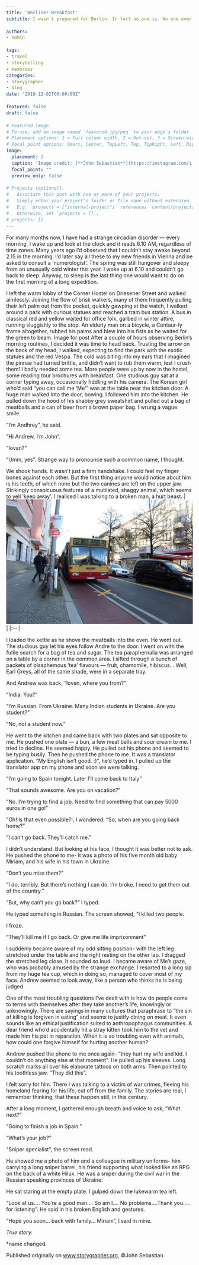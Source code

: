 ```yaml
---
title: 'Berliner Breakfast'
subtitle: I wasn’t prepared for Berlin. In fact no one is. No one ever was.

authors: 
- admin

tags:
- travel
- storytelling
- memories
categories:
- storygrapher
- blog
date: "2019-12-02T00:00:00Z"

featured: false
draft: false

# Featured image
# To use, add an image named `featured.jpg/png` to your page's folder.
# Placement options: 1 = Full column width, 2 = Out-set, 3 = Screen-width
# Focal point options: Smart, Center, TopLeft, Top, TopRight, Left, Right, BottomLeft, Bottom, BottomRight
image:
  placement: 2
  caption: 'Image credit: [**John Sebastian**](https://instagram.com/i.john.sebastian)'
  focal_point: ""
  preview_only: false

# Projects (optional).
#   Associate this post with one or more of your projects.
#   Simply enter your project's folder or file name without extension.
#   E.g. `projects = ["internal-project"]` references `content/project/deep-learning/index.md`.
#   Otherwise, set `projects = []`.
# projects: []
---
```


For many months now, I have had a strange circadian disorder — every morning, I wake up and look at the clock and it reads 6.10 AM, regardless of time zones. Many years ago I’d observed that I couldn’t stay awake beyond 2.15 in the morning. I’d later say all these to my new friends in Vienna and be asked to consult a ‘numerologist’.
The spring was still hungover and sleepy from an unusually cold winter this year. I woke up at 6.10 and couldn’t go back to sleep. Anyway, to sleep is the last thing one would want to do on the first morning of a long expedition.

I left the warm lobby of the Corner Hostel on Driesener Street and walked aimlessly. Joining the flow of brisk walkers, many of them frequently pulling their left palm out from the pocket, quickly gawping at the watch, I walked around a park with curious statues and reached a tram bus station. A bus in classical red and yellow waited for office folk, garbed in winter attire, running sluggishly to the stop. An elderly man on a bicycle, a Centaur-ly frame altogether, rubbed his palms and blew into his fists as he waited for the green to beam.
Image for post
After a couple of hours observing Berlin’s morning routines, I decided it was time to head back. Trusting the arrow on the back of my head, I walked, expecting to find the park with the exotic statues and the red Vespa. The cold was biting into my ears that I imagined the pinnae had turned brittle, and didn’t want to rub them warm, lest I crush them! I badly needed some tea.
More people were up by now in the hostel, some reading tour brochures with breakfast. One studious guy sat at a corner typing away, occasionally fiddling with his camera. The Korean girl who’d said “you can call me ‘Me’” was at the table near the kitchen door. A huge man walked into the door, bowing. I followed him into the kitchen. He pulled down the hood of his shabby grey sweatshirt and pulled out a bag of meatballs and a can of beer from a brown paper bag. I wrung a vague smile.

“I’m Andhrey”, he said.

“Hi Andrew, I’m John”.

“Iovan?”

“Umm, yes”. Strange way to pronounce such a common name, I thought.

We shook hands. It wasn’t just a firm handshake. I could feel my finger bones against each other. But the first thing anyone would notice about him is his teeth, of which none but the two canines are left on the upper jaw. Strikingly conspicuous features of a mutilated, shaggy animal, which seems to yell ‘keep away’. I realised I was talking to a broken man, a hurt beast.
| ![**John Sebastian**](./berlin1.jpg) | 
 |:--:| 

I loaded the kettle as he shove the meatballs into the oven. He went out. The studious guy let his eyes follow Andre to the door. I went on with the futile search for a bag of tea and sugar. The tea paraphernalia was arranged on a table by a corner in the common area. I sifted through a bunch of packets of blasphemous ‘tea’ flavours — fruit, chamomile, hibiscus… Well, Earl Greys, all of the same shade, were in a separate tray.

And Andrew was back, “Iovan, where you from?”

“India. You?”

“I’m Russian. From Ukraine. Many Indian students in Ukraine. Are you student?”

“No, not a student now.”

He went to the kitchen and came back with two plates and sat opposite to me. He pushed one plate — a bun, a few meat balls and sour cream to me. I tried to decline. He seemed happy. He pulled out his phone and seemed to be typing busily. Then he pushed the phone to me. It was a translator application. “My English isn’t good. :)”, he’d typed in. I pulled up the translator app on my phone and soon we were talking.

“I’m going to Spain tonight. Later I’ll come back to Italy”

“That sounds awesome. Are you on vacation?”

“No. I’m trying to find a job. Need to find something that can pay 5000 euros in one go!”

“Oh! Is that even possible?!, I wondered. “So, when are you going back home?”

“I can’t go back. They’ll catch me.”

I didn’t understand. But looking at his face, I thought it was better not to ask. He pushed the phone to me- it was a photo of his five month old baby Miriam, and his wife in his town in Ukraine.

“Don’t you miss them?”

“I do, terribly. But there’s nothing I can do. I’m broke. I need to get them out of the country.”

“But, why can’t you go back?” I typed.

He typed something in Russian. The screen showed, “I killed two people.

I froze.

“They’ll kill me if I go back. Or give me life imprisonment”

I suddenly became aware of my odd sitting position- with the left leg stretched under the table and the right resting on the other lap. I dragged the stretched leg close. It sounded so loud. I became aware of Me’s gaze, who was probably amused by the strange exchange. I resorted to a long sip from my huge tea cup, which in doing so, managed to cover most of my face. Andrew seemed to look away, like a person who thinks he is being judged.

One of the most troubling questions I’ve dealt with is how do people come to terms with themselves after they take another’s life, knowingly or unknowingly. There are sayings in many cultures that paraphrase to “the sin of killing is forgiven in eating” and seems to justify dining on meat. It even sounds like an ethical justification suited to anthropophagus communities. A dear friend who’d accidentally hit a stray kitten took him to the vet and made him his pet in reparation. When it is so troubling even with animals, how could one forgive himself for hurting another human?

Andrew pushed the phone to me once again- “they hurt my wife and kid. I couldn’t do anything else at that moment”. He pulled up his sleeves. Long scratch marks all over his elaborate tattoos on both arms. Then pointed to his toothless jaw. “They did this”.

I felt sorry for him. There I was talking to a victim of war crimes, fleeing his homeland fearing for his life, cut off from the family. The stories are real, I remember thinking, that these happen still, in this century.

After a long moment, I gathered enough breath and voice to ask, “What next?”

“Going to finish a job in Spain.”

“What’s your job?”

“Sniper specialist”, the screen read.

He showed me a photo of him and a colleague in military uniforms- him carrying a long sniper barrel, his friend supporting what looked like an RPG on the back of a white Hilux. He was a sniper during the civil war in the Russian speaking provinces of Ukraine.

He sat staring at the empty plate. I gulped down the lukewarm tea left.

“Look at us…. You’re a good man…. So am I…. No problems….Thank you….. for listening”. He said in his broken English and gestures. 

“Hope you soon… back with family… Miriam”, I said in mine.

*True story.*

*name changed.

Published originally on www.storygrapher.org, ©John Sebastian